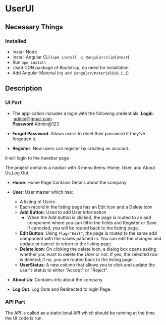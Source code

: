 # UserUI

## Necessary Things

### Installed

- Install Node
- Install Angular CLI (`npm install -g @angular/cli@latest`)
- Run `npm install`
- Used CDN package of Bootstrap, no need for installation
- Add Angular Material (`ng add @angular/material@18.1.2`)

## Description

### UI Part

- The application includes a login with the following credentials:
**Login**: :admin@gmail.com  
**Password**:Admin@123   

- **Forgot Password**: Allows users to reset their password if they've forgotten it.
- **Register**: New users can register by creating an account.

it will login to the navebar page

The project contains a navbar with 3 menu items: Home, User, and About Us,Log Out.

- **Home**: Home Page Contains Details about the company

- **User**: User master which has:
  - A listing of Users
  - Each record in the listing page has an Edit icon and a Delete icon
  - **Add Button**: Used to add User information
    - When the Add button is clicked, the page is routed to an add component where you can fill in the fields and Register or Save. If canceled, you will be routed back to the listing page.
  - **Edit Button**: Using `Flag="Edit"`, the page is routed to the same add component with the values patched in. You can edit the changes and update or cancel to return to the listing page.
  - **Delete Icon**: On clicking the delete icon, a dialog box opens asking whether you want to delete the User or not. If yes, the selected row is deleted; if no, you are routed back to the listing page.
   - **UserStatus**:  A new column that allows you to click and update the user's status to either "Accept" or "Reject".
- **About Us**: Contains info about the company.
- **Log Out**: Log Outs and Redirected to login Page.

### API Part

The API is called as a static local API which should be running at the time the UI code is run.
